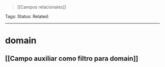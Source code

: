 > [[Campos relacionales]]

Tags: 
Status: 
Related: 

___

# domain

## [[Campo auxiliar como filtro para domain]]

